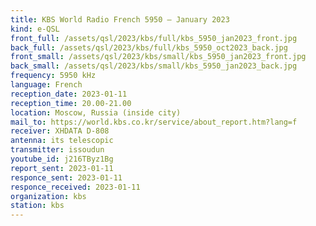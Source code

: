 ```yaml
---
title: KBS World Radio French 5950 — January 2023
kind: e-QSL
front_full: /assets/qsl/2023/kbs/full/kbs_5950_jan2023_front.jpg
back_full: /assets/qsl/2023/kbs/full/kbs_5950_oct2023_back.jpg
front_small: /assets/qsl/2023/kbs/small/kbs_5950_jan2023_front.jpg
back_small: /assets/qsl/2023/kbs/small/kbs_5950_jan2023_back.jpg
frequency: 5950 kHz
language: French
reception_date: 2023-01-11
reception_time: 20.00-21.00
location: Moscow, Russia (inside city)
mail_to: https://world.kbs.co.kr/service/about_report.htm?lang=f
receiver: XHDATA D-808
antenna: its telescopic
transmitter: issoudun
youtube_id: j216TByz1Bg
report_sent: 2023-01-11
responce_sent: 2023-01-11
responce_received: 2023-01-11
organization: kbs
station: kbs
---
```

